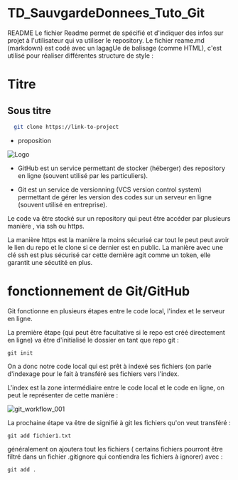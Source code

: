 # TD_SauvgardeDonnees_Tuto_Git

README
Le fichier Readme permet de spécifié et d'indiquer des infos sur projet à l'utilisateur qui va utiliser le repository.
Le fichier reame.md (markdown) est codé avec un lagagUe de balisage (comme HTML), c'est utilisé pour réaliser différentes structure de style :

# Titre
## Sous titre

```bash
  git clone https://link-to-project
```

- proposition

![Logo](https://dev-to-uploads.s3.amazonaws.com/uploads/articles/th5xamgrr6se0x5ro4g6.png)


- GitHub est un service permettant de stocker (héberger) des repository en ligne (souvent utilisé par les particuliers).

- Git est un service de versionning (VCS version control system) permettant de gérer les version des codes sur un serveur en ligne (souvent utilisé en entreprise).

Le code va être stocké sur un repository qui peut être accéder par plusieurs manière , via ssh ou https.

La manière https est la manière la moins sécurisé car tout le peut peut avoir le lien du repo et le clone si ce dernier est en public.
La manière avec une clé ssh est plus sécurisé car cette dernière agit comme un token, elle garantit une sécutité en plus.

# fonctionnement de Git/GitHub

Git fonctionne en plusieurs étapes entre le code local, l'index et le serveur en ligne.

La première étape (qui peut être facultative si le repo est créé directement en ligne) va être d'initialisé le dossier en tant que repo git :
```
git init
```
On a donc notre code local qui est prêt à indexé ses fichiers (on parle d'indexage pour le fait à transféré ses fichiers vers l'index.

L'index est la zone intermédiaire entre le code local et le code en ligne, on peut le représenter de cette manière : 

![git_workflow_001](https://user-images.githubusercontent.com/90316879/196621879-a3470e86-29d4-4618-9851-654fce8cbf0c.png)

La prochaine étape va être de signifié à git les fichiers qu'on veut transféré : 
```
git add fichier1.txt
```

généralement on ajoutera tout les fichiers ( certains fichiers pourront être filtré dans un fichier .gitignore qui contiendra les fichiers à ignorer) avec :

```
git add .
```


